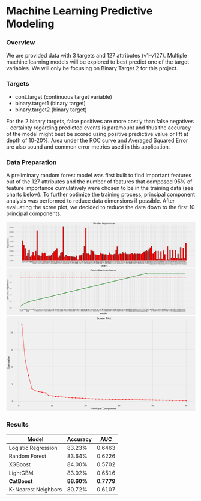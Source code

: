 # Machine Learning Predictive Modeling

### Overview
We are provided data with 3 targets and 127 attributes (v1-v127). Multiple machine learning models will be explored to best predict one of the target variables. We will only be focusing on Binary Target 2 for this project.

### Targets
- cont.target (continuous target variable)
- binary.target1 (binary target)
- binary.target2 (binary target)

For the 2 binary targets, false positives are more costly than false negatives - certainty regarding predicted events is paramount and thus the accuracy of the model might best be scored using positive predictive value or lift at depth of 10-20%. Area under the ROC curve and Averaged Squared Error are also sound and common error metrics used in this application.

### Data Preparation
A preliminary random forest model was first built to find important features out of the 127 attributes and the number of features that composed 95% of feature importance cumulatively were chosen to be in the training data (see charts below). To further optimize the training process, principal component analysis was performed to reduce data dimensions if possible. After evaluating the scree plot, we decided to reduce the data down to the first 10 principal components.

<img src="images/var_importance.png" width=1000>
<img src="images/cum_var_imp.png" width=1000>
<img src="images/PCA.png" width=600>

  

### Results

|          Model        |    Accuracy   |    AUC    |
| --------------------- | ------------- | --------- |
|  Logistic Regression  |     83.23%    |   0.6463  |
|      Random Forest    |     83.64%    |   0.6226  |
|        XGBoost        |     84.00%    |   0.5702  |
|        LightGBM       |     83.02%    |   0.6516  |
|        **CatBoost**       |     **88.60%**    |   **0.7779**  |
|  K-Nearest Neighbors  |     80.72%    |   0.6107  |
